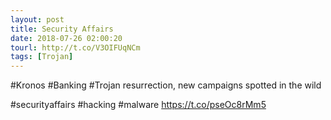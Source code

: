 ```yaml
---
layout: post
title: Security Affairs
date: 2018-07-26 02:00:20
tourl: http://t.co/V3OIFUqNCm
tags: [Trojan]
---
```

#Kronos #Banking #Trojan resurrection, new campaigns spotted in the wild

#securityaffairs #hacking #malware https://t.co/pseOc8rMm5
